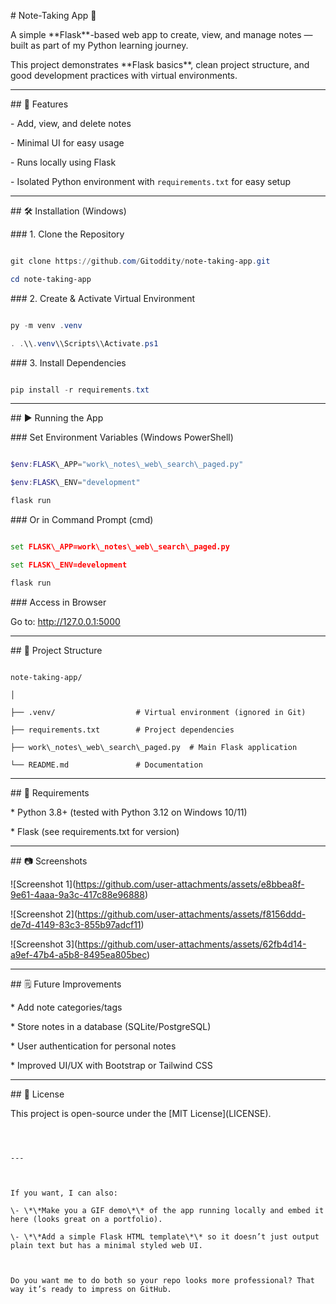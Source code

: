 \# Note-Taking App 📝



A simple \*\*Flask\*\*-based web app to create, view, and manage notes — built as part of my Python learning journey.  

This project demonstrates \*\*Flask basics\*\*, clean project structure, and good development practices with virtual environments.



---



\## 🚀 Features

\- Add, view, and delete notes

\- Minimal UI for easy usage

\- Runs locally using Flask

\- Isolated Python environment with `requirements.txt` for easy setup



---



\## 🛠 Installation (Windows)



\### 1. Clone the Repository

```powershell

git clone https://github.com/Gitoddity/note-taking-app.git

cd note-taking-app

````



\### 2. Create \& Activate Virtual Environment



```powershell

py -m venv .venv

. .\\.venv\\Scripts\\Activate.ps1

```



\### 3. Install Dependencies



```powershell

pip install -r requirements.txt

```



---



\## ▶️ Running the App



\### Set Environment Variables (Windows PowerShell)



```powershell

$env:FLASK\_APP="work\_notes\_web\_search\_paged.py"

$env:FLASK\_ENV="development"

flask run

```



\### Or in Command Prompt (cmd)



```cmd

set FLASK\_APP=work\_notes\_web\_search\_paged.py

set FLASK\_ENV=development

flask run

```



\### Access in Browser



Go to: http://127.0.0.1:5000



---



\## 📂 Project Structure



```

note-taking-app/

│

├── .venv/                  # Virtual environment (ignored in Git)

├── requirements.txt        # Project dependencies

├── work\_notes\_web\_search\_paged.py  # Main Flask application

└── README.md               # Documentation

```



---



\## 📌 Requirements



\* Python 3.8+ (tested with Python 3.12 on Windows 10/11)

\* Flask (see requirements.txt for version)



---



\## 📷 Screenshots



!\[Screenshot 1](https://github.com/user-attachments/assets/e8bbea8f-9e61-4aaa-9a3c-417c88e96888)

!\[Screenshot 2](https://github.com/user-attachments/assets/f8156ddd-de7d-4149-83c3-855b97adcf11)

!\[Screenshot 3](https://github.com/user-attachments/assets/62fb4d14-a9ef-47b4-a5b8-8495ea805bec)



---



\## 🗒️ Future Improvements



\* Add note categories/tags

\* Store notes in a database (SQLite/PostgreSQL)

\* User authentication for personal notes

\* Improved UI/UX with Bootstrap or Tailwind CSS



---



\## 📜 License



This project is open-source under the \[MIT License](LICENSE).



```



---



If you want, I can also:

\- \*\*Make you a GIF demo\*\* of the app running locally and embed it here (looks great on a portfolio).

\- \*\*Add a simple Flask HTML template\*\* so it doesn’t just output plain text but has a minimal styled web UI.  



Do you want me to do both so your repo looks more professional? That way it’s ready to impress on GitHub.

```



